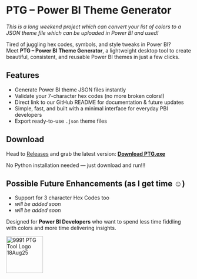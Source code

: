 # PTG – Power BI Theme Generator

_This is a long weekend project which can convert your list of colors to a JSON theme file which can be uploaded in Power BI and used!_

Tired of juggling hex codes, symbols, and style tweaks in Power BI?  
Meet **PTG – Power BI Theme Generator**, a lightweight desktop tool to create beautiful, consistent, and reusable Power BI themes in just a few clicks.  

## Features
- Generate Power BI theme JSON files instantly  
- Validate your 7-character hex codes (no more broken colors!)  
- Direct link to our GitHub README for documentation & future updates  
- Simple, fast, and built with a minimal interface for everyday PBI developers  
- Export ready-to-use `.json` theme files  

## Download
Head to [Releases](https://github.com/MrRaghav/PTG/releases/) and grab the latest version: **[Download PTG.exe](https://github.com/MrRaghav/PTG/releases/)**  

No Python installation needed — just download and run!!!

## Possible Future Enhancements (as I get time ☺️)
- Support for 3 character Hex Codes too
- _will be added soon_
- _will be added soon_

Designed for **Power BI Developers** who want to spend less time fiddling with colors and more time delivering insights.

<img width="100" height="100" alt="9991 PTG Tool Logo 18Aug25" src="https://github.com/user-attachments/assets/d7c06b03-34c2-42b2-9359-98e2469edbf5" />
